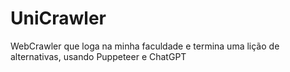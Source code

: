 # UniCrawler
WebCrawler que loga na minha faculdade e termina uma lição de alternativas, usando Puppeteer e ChatGPT
